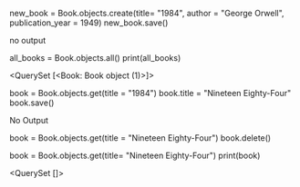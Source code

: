 new_book = Book.objects.create(title= "1984", author = "George Orwell", publication_year = 1949)
new_book.save()

no output



all_books = Book.objects.all()
print(all_books)

<QuerySet [<Book: Book object (1)>]>



book = Book.objects.get(title = "1984")
book.title = "Nineteen Eighty-Four"
book.save()

No Output



book = Book.objects.get(title = "Nineteen Eighty-Four")
book.delete()

book = Book.objects.get(title= "Nineteen Eighty-Four")
print(book)

<QuerySet []>


